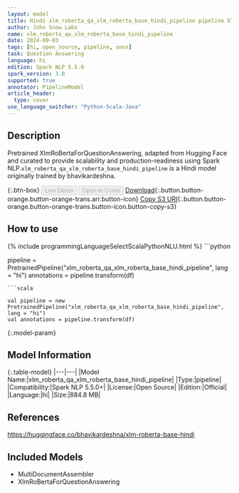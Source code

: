 ```yaml
---
layout: model
title: Hindi xlm_roberta_qa_xlm_roberta_base_hindi_pipeline pipeline XlmRoBertaForQuestionAnswering from bhavikardeshna
author: John Snow Labs
name: xlm_roberta_qa_xlm_roberta_base_hindi_pipeline
date: 2024-09-03
tags: [hi, open_source, pipeline, onnx]
task: Question Answering
language: hi
edition: Spark NLP 5.5.0
spark_version: 3.0
supported: true
annotator: PipelineModel
article_header:
  type: cover
use_language_switcher: "Python-Scala-Java"
---
```


## Description

Pretrained XlmRoBertaForQuestionAnswering, adapted from Hugging Face and curated to provide scalability and production-readiness using Spark NLP.`xlm_roberta_qa_xlm_roberta_base_hindi_pipeline` is a Hindi model originally trained by bhavikardeshna.

{:.btn-box}
<button class="button button-orange" disabled>Live Demo</button>
<button class="button button-orange" disabled>Open in Colab</button>
[Download](https://s3.amazonaws.com/auxdata.johnsnowlabs.com/public/models/xlm_roberta_qa_xlm_roberta_base_hindi_pipeline_hi_5.5.0_3.0_1725379483103.zip){:.button.button-orange.button-orange-trans.arr.button-icon}
[Copy S3 URI](s3://auxdata.johnsnowlabs.com/public/models/xlm_roberta_qa_xlm_roberta_base_hindi_pipeline_hi_5.5.0_3.0_1725379483103.zip){:.button.button-orange.button-orange-trans.button-icon.button-copy-s3}

## How to use



<div class="tabs-box" markdown="1">
{% include programmingLanguageSelectScalaPythonNLU.html %}
```python

pipeline = PretrainedPipeline("xlm_roberta_qa_xlm_roberta_base_hindi_pipeline", lang = "hi")
annotations =  pipeline.transform(df)   

```
```scala

val pipeline = new PretrainedPipeline("xlm_roberta_qa_xlm_roberta_base_hindi_pipeline", lang = "hi")
val annotations = pipeline.transform(df)

```
</div>

{:.model-param}
## Model Information

{:.table-model}
|---|---|
|Model Name:|xlm_roberta_qa_xlm_roberta_base_hindi_pipeline|
|Type:|pipeline|
|Compatibility:|Spark NLP 5.5.0+|
|License:|Open Source|
|Edition:|Official|
|Language:|hi|
|Size:|884.8 MB|

## References

https://huggingface.co/bhavikardeshna/xlm-roberta-base-hindi

## Included Models

- MultiDocumentAssembler
- XlmRoBertaForQuestionAnswering